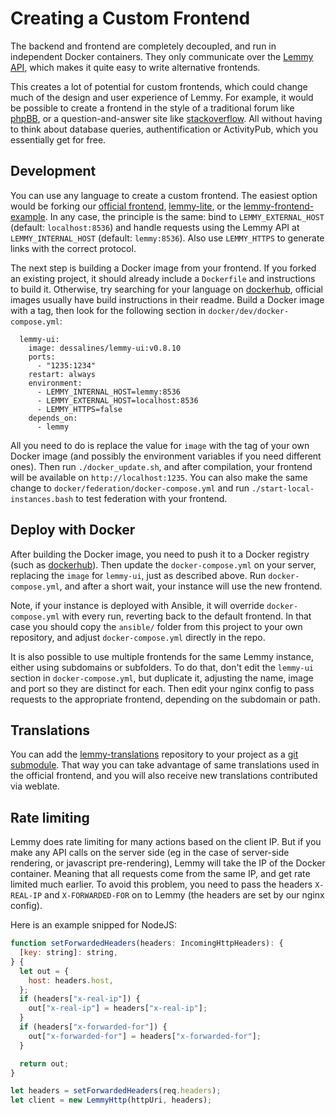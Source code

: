 # Creating a Custom Frontend

The backend and frontend are completely decoupled, and run in independent Docker containers. They only communicate over the [Lemmy API](client_development.md), which makes it quite easy to write alternative frontends.

This creates a lot of potential for custom frontends, which could change much of the design and user experience of Lemmy. For example, it would be possible to create a frontend in the style of a traditional forum like [phpBB](https://www.phpbb.com/), or a question-and-answer site like [stackoverflow](https://stackoverflow.com/). All without having to think about database queries, authentification or ActivityPub, which you essentially get for free.

## Development

You can use any language to create a custom frontend. The easiest option would be forking our [official frontend](https://github.com/LemmyNet/lemmy-ui), [lemmy-lite](https://github.com/IronOxidizer/lemmy-lite), or the [lemmy-frontend-example](https://github.com/LemmyNet/lemmy-front-end-example). In any case, the principle is the same: bind to `LEMMY_EXTERNAL_HOST` (default: `localhost:8536`) and handle requests using the Lemmy API at `LEMMY_INTERNAL_HOST` (default: `lemmy:8536`). Also use `LEMMY_HTTPS` to generate links with the correct protocol.

The next step is building a Docker image from your frontend. If you forked an existing project, it should already include a `Dockerfile` and instructions to build it. Otherwise, try searching for your language on [dockerhub](https://hub.docker.com/), official images usually have build instructions in their readme. Build a Docker image with a tag, then look for the following section in `docker/dev/docker-compose.yml`:

```
  lemmy-ui:
    image: dessalines/lemmy-ui:v0.8.10
    ports:
      - "1235:1234"
    restart: always
    environment:
      - LEMMY_INTERNAL_HOST=lemmy:8536
      - LEMMY_EXTERNAL_HOST=localhost:8536
      - LEMMY_HTTPS=false
    depends_on:
      - lemmy
```

All you need to do is replace the value for `image` with the tag of your own Docker image (and possibly the environment variables if you need different ones). Then run `./docker_update.sh`, and after compilation, your frontend will be available on `http://localhost:1235`. You can also make the same change to `docker/federation/docker-compose.yml` and run `./start-local-instances.bash` to test federation with your frontend.

## Deploy with Docker

After building the Docker image, you need to push it to a Docker registry (such as [dockerhub](https://hub.docker.com/)). Then update the `docker-compose.yml` on your server, replacing the `image` for `lemmy-ui`, just as described above. Run `docker-compose.yml`, and after a short wait, your instance will use the new frontend.

Note, if your instance is deployed with Ansible, it will override `docker-compose.yml` with every run, reverting back to the default frontend. In that case you should copy the `ansible/` folder from this project to your own repository, and adjust `docker-compose.yml` directly in the repo.

It is also possible to use multiple frontends for the same Lemmy instance, either using subdomains or subfolders. To do that, don't edit the `lemmy-ui` section in `docker-compose.yml`, but duplicate it, adjusting the name, image and port so they are distinct for each. Then edit your nginx config to pass requests to the appropriate frontend, depending on the subdomain or path.

## Translations

You can add the [lemmy-translations](https://github.com/LemmyNet/lemmy-translations) repository to your project as a [git submodule](https://git-scm.com/book/en/v2/Git-Tools-Submodules). That way you can take advantage of same translations used in the official frontend, and you will also receive new translations contributed via weblate.

## Rate limiting

Lemmy does rate limiting for many actions based on the client IP. But if you make any API calls on the server side (eg in the case of server-side rendering, or javascript pre-rendering), Lemmy will take the IP of the Docker container. Meaning that all requests come from the same IP, and get rate limited much earlier. To avoid this problem, you need to pass the headers `X-REAL-IP` and `X-FORWARDED-FOR` on to Lemmy (the headers are set by our nginx config).

Here is an example snipped for NodeJS:

```javascript
function setForwardedHeaders(headers: IncomingHttpHeaders): {
  [key: string]: string,
} {
  let out = {
    host: headers.host,
  };
  if (headers["x-real-ip"]) {
    out["x-real-ip"] = headers["x-real-ip"];
  }
  if (headers["x-forwarded-for"]) {
    out["x-forwarded-for"] = headers["x-forwarded-for"];
  }

  return out;
}

let headers = setForwardedHeaders(req.headers);
let client = new LemmyHttp(httpUri, headers);
```
